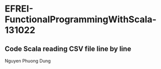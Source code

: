 # EFREI-FunctionalProgrammingWithScala-131022
Code Scala reading CSV file line by line
------------------
Nguyen Phuong Dung
